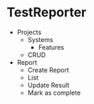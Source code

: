 # TestReporter

- Projects
    - Systems
        - Features
    - CRUD
- Report
    - Create Report
    - List
    - Update Result
    - Mark as complete